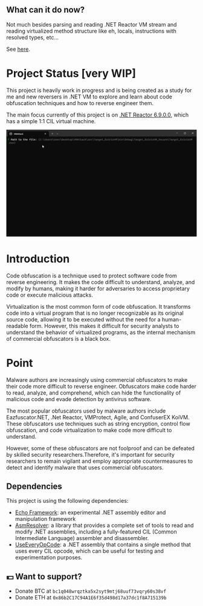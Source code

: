 ## What can it do now?
Not much besides parsing and reading .NET Reactor VM stream and reading virtualized method structure like eh, locals, instructions with resolved types, etc...

See [here](https://github.com/void-stack/VMAttack/blob/dev/src/VMAttack.Pipeline/VirtualMachines/EzirizVM).


# Project Status [very WIP]

This project is heavily work in progress and is being created as a study for me and new reversers in .NET VM to explore and learn about code obfuscation techniques and how to reverse engineer them. 

The main focus currently of this project is on [.NET Reactor 6.9.0.0](https://www.eziriz.com/), which has a simple 1:1 CIL virtual machine.

<img src="assets/showcase.gif">

# Introduction

Code obfuscation is a technique used to protect software code from reverse engineering. It makes the code difficult to understand, analyze, and modify by humans, making it harder for adversaries to access proprietary code or execute malicious attacks.

Virtualization is the most common form of code obfuscation. It transforms code into a virtual program that is no longer recognizable as its original source code, allowing it to be executed without the need for a human-readable form. However, this makes it difficult for security analysts to understand the behavior of virtualized programs, as the internal mechanism of commercial obfuscators is a black box.

# Point

Malware authors are increasingly using commercial obfuscators to make their code more difficult to reverse engineer. Obfuscators make code harder to read, analyze, and comprehend, which can hide the functionality of malicious code and evade detection by antivirus software.

The most popular obfuscators used by malware authors include Eazfuscator.NET, .Net Reactor, VMProtect, Agile, and ConfuserEX KoiVM. These obfuscators use techniques such as string encryption, control flow obfuscation, and code virtualization to make code more difficult to understand.

However, some of these obfuscators are not foolproof and can be defeated by skilled security researchers.Therefore, it's important for security researchers to remain vigilant and employ appropriate countermeasures to detect and identify malware that uses commercial obfuscators.

## Dependencies

This project is using the following dependencies:
- [Echo Framework](https://github.com/Washi1337/Echo): an experimental .NET assembly editor and manipulation framework
- [AsmResolver](https://github.com/Washi1337/AsmResolver): a library that provides a complete set of tools to read and modify .NET assemblies, including a fully-featured CIL (Common Intermediate Language) assembler and disassembler.
- [UseEveryOpCode](https://github.com/0xInception/UseEveryOpCode): a .NET assembly that contains a single method that uses every CIL opcode, which can be useful for testing and experimentation purposes.


## 💵 Want to support?
- Donate BTC at `bc1q048wrqztka5x2syt9mtj68uuf73vqry60s38vf`
- Donate ETH at `0x86b2C17C94A1E6f35d498d17a37dc1f8A715139b`